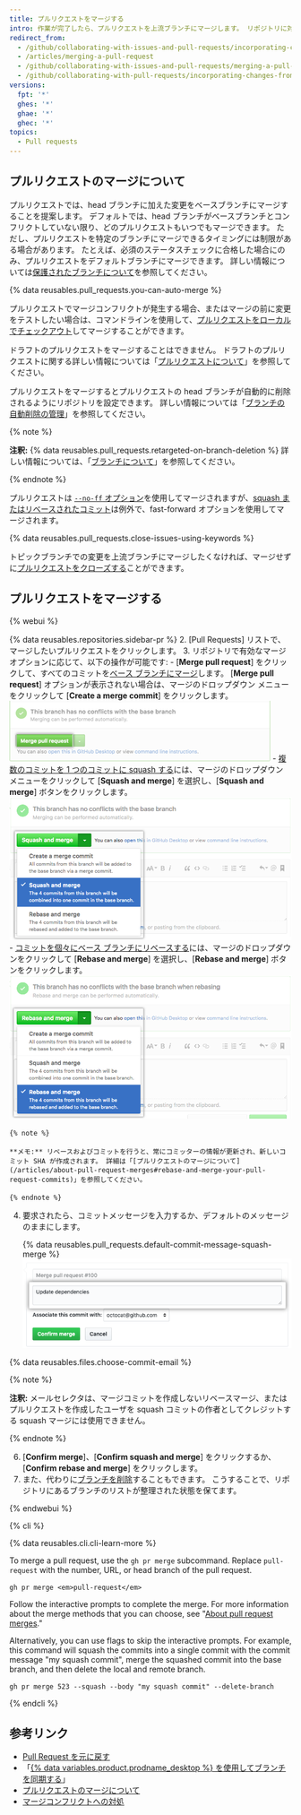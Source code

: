 ```yaml
---
title: プルリクエストをマージする
intro: 作業が完了したら、プルリクエストを上流ブランチにマージします。 リポジトリに対してプッシュアクセスを持つユーザなら誰でもマージを実行できます。
redirect_from:
  - /github/collaborating-with-issues-and-pull-requests/incorporating-changes-from-a-pull-request/merging-a-pull-request
  - /articles/merging-a-pull-request
  - /github/collaborating-with-issues-and-pull-requests/merging-a-pull-request
  - /github/collaborating-with-pull-requests/incorporating-changes-from-a-pull-request/merging-a-pull-request
versions:
  fpt: '*'
  ghes: '*'
  ghae: '*'
  ghec: '*'
topics:
  - Pull requests
---
```


## プルリクエストのマージについて

プルリクエストでは、head ブランチに加えた変更をベースブランチにマージすることを提案します。 デフォルトでは、head ブランチがベースブランチとコンフリクトしていない限り、どのプルリクエストもいつでもマージできます。 ただし、プルリクエストを特定のブランチにマージできるタイミングには制限がある場合があります。 たとえば、必須のステータスチェックに合格した場合にのみ、プルリクエストをデフォルトブランチにマージできます。 詳しい情報については[保護されたブランチについて](/github/administering-a-repository/about-protected-branches)を参照してください。

{% data reusables.pull_requests.you-can-auto-merge %}

プルリクエストでマージコンフリクトが発生する場合、またはマージの前に変更をテストしたい場合は、コマンドラインを使用して、[プルリクエストをローカルでチェックアウト](/github/collaborating-with-pull-requests/reviewing-changes-in-pull-requests/checking-out-pull-requests-locally)してマージすることができます。

ドラフトのプルリクエストをマージすることはできません。 ドラフトのプルリクエストに関する詳しい情報については「[プルリクエストについて](/articles/about-pull-requests#draft-pull-requests)」を参照してください。

プルリクエストをマージするとプルリクエストの head ブランチが自動的に削除されるようにリポジトリを設定できます。 詳しい情報については「[ブランチの自動削除の管理](/github/administering-a-repository/managing-the-automatic-deletion-of-branches)」を参照してください。

{% note %}

**注釈:** {% data reusables.pull_requests.retargeted-on-branch-deletion %}
詳しい情報については、「[ブランチについて](/github/collaborating-with-issues-and-pull-requests/about-branches#working-with-branches)」を参照してください。

{% endnote %}

プルリクエストは [`--no-ff` オプション](https://git-scm.com/docs/git-merge#_fast_forward_merge)を使用してマージされますが、[squash またはリベースされたコミット](/pull-requests/collaborating-with-pull-requests/incorporating-changes-from-a-pull-request/about-pull-request-merges)は例外で、fast-forward オプションを使用してマージされます。

{% data reusables.pull_requests.close-issues-using-keywords %}

トピックブランチでの変更を上流ブランチにマージしたくなければ、マージせずに[プルリクエストをクローズする](/pull-requests/collaborating-with-pull-requests/incorporating-changes-from-a-pull-request/closing-a-pull-request)ことができます。

## プルリクエストをマージする

{% webui %}

{% data reusables.repositories.sidebar-pr %}
2. [Pull Requests] リストで、マージしたいプルリクエストをクリックします。
3. リポジトリで有効なマージオプションに応じて、以下の操作が可能です:
    - [**Merge pull request**] をクリックして、すべてのコミットを[ベース ブランチにマージ](/articles/about-pull-request-merges/)します。 [**Merge pull request**] オプションが表示されない場合は、マージのドロップダウン メニューをクリックして [**Create a merge commit**] をクリックします。 ![[Merge pull request] ボタン](/assets/images/help/pull_requests/pullrequest-mergebutton.png)
    - [複数のコミットを 1 つのコミットに squash する](/articles/about-pull-request-merges/#squash-and-merge-your-pull-request-commits)には、マージのドロップダウン メニューをクリックして [**Squash and merge**] を選択し、[**Squash and merge**] ボタンをクリックします。 ![[Squash and merge] ボタンをクリック](/assets/images/help/pull_requests/select-squash-and-merge-from-drop-down-menu.png)
    - [コミットを個々にベース ブランチにリベースする](/articles/about-pull-request-merges/#rebase-and-merge-your-pull-request-commits)には、マージのドロップダウンをクリックして [**Rebase and merge**] を選択し、[**Rebase and merge**] ボタンをクリックします。 ![ドロップダウン メニューから [Rebase and merge] を選択](/assets/images/help/pull_requests/select-rebase-and-merge-from-drop-down-menu.png)

    {% note %}

    **メモ:** リベースおよびコミットを行うと、常にコミッターの情報が更新され、新しいコミット SHA が作成されます。 詳細は「[プルリクエストのマージについて](/articles/about-pull-request-merges#rebase-and-merge-your-pull-request-commits)」を参照してください。

    {% endnote %}
4. 要求されたら、コミットメッセージを入力するか、デフォルトのメッセージのままにします。

   {% data reusables.pull_requests.default-commit-message-squash-merge %}
   ![Commit messageフィールド](/assets/images/help/pull_requests/merge_box/pullrequest-commitmessage.png)

{% data reusables.files.choose-commit-email %}

   {% note %}

   **注釈:** メールセレクタは、マージコミットを作成しないリベースマージ、またはプルリクエストを作成したユーザを squash コミットの作者としてクレジットする squash マージには使用できません。

   {% endnote %}

6. [**Confirm merge**]、[**Confirm squash and merge**] をクリックするか、[**Confirm rebase and merge**] をクリックします。
6. また、代わりに[ブランチを削除](/articles/deleting-unused-branches)することもできます。 こうすることで、リポジトリにあるブランチのリストが整理された状態を保てます。

{% endwebui %}

{% cli %}

{% data reusables.cli.cli-learn-more %}

To merge a pull request, use the `gh pr merge` subcommand. Replace `pull-request` with the number, URL, or head branch of the pull request.

```shell
gh pr merge <em>pull-request</em>
```

Follow the interactive prompts to complete the merge. For more information about the merge methods that you can choose, see "[About pull request merges](/github/collaborating-with-pull-requests/incorporating-changes-from-a-pull-request/about-pull-request-merges)."

Alternatively, you can use flags to skip the interactive prompts. For example, this command will squash the commits into a single commit with the commit message "my squash commit", merge the squashed commit into the base branch, and then delete the local and remote branch.

```shell
gh pr merge 523 --squash --body "my squash commit" --delete-branch
```

{% endcli %}

## 参考リンク

- [Pull Request を元に戻す](/articles/reverting-a-pull-request)
- 「[{% data variables.product.prodname_desktop %} を使用してブランチを同期する](/desktop/guides/contributing-to-projects/syncing-your-branch/)」
- [プルリクエストのマージについて](/pull-requests/collaborating-with-pull-requests/incorporating-changes-from-a-pull-request/about-pull-request-merges)
- [マージコンフリクトへの対処](/github/collaborating-with-pull-requests/addressing-merge-conflicts)

